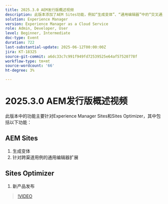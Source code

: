 ```yaml
---
title: 2025.3.0 AEM发行版概述视频
description: 此版本添加了AEM Sites功能，例如“生成变体”、“通用编辑器”中的“交叉通道”支持以及Sites Optimizer中的新产品发布。
solution: Experience Manager
version: Experience Manager as a Cloud Service
role: Admin, Developer, User
level: Beginner, Intermediate
doc-type: Event
duration: 722
last-substantial-update: 2025-06-12T00:00:00Z
jira: KT-18325
source-git-commit: a6dc33c7c991f949fd72539525e64af57520778f
workflow-type: tm+mt
source-wordcount: '66'
ht-degree: 3%

---
```



# 2025.3.0 AEM发行版概述视频

此版本中的功能主要针对Experience Manager Sites和Sites Optimizer，其中包括以下功能：

## AEM Sites

1. 生成变体
1. 针对跨渠道用例的通用编辑器扩展

## Sites Optimizer

1. 新产品发布

>[!VIDEO](https://video.tv.adobe.com/v/3463875/?learn=on&enablevpops&captions=chi_hans)
